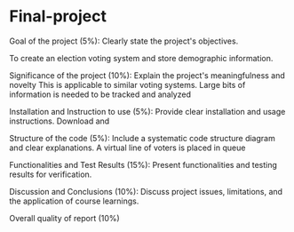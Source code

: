 # Final-project
Goal of the project (5%): Clearly state the project's objectives.

To create an election voting system and store demographic information. 

Significance of the project (10%): Explain the project's meaningfulness and novelty
  This is applicable to similar voting systems. Large bits of information is needed to be tracked and analyzed 

Installation and Instruction to use (5%): Provide clear installation and usage instructions.
Download and 

Structure of the code (5%): Include a systematic code structure diagram and clear explanations.
  A virtual line of voters is placed in queue

Functionalities and Test Results (15%): Present functionalities and testing results for verification.

Discussion and Conclusions (10%): Discuss project issues, limitations, and the application of course learnings.

Overall quality of report (10%)

